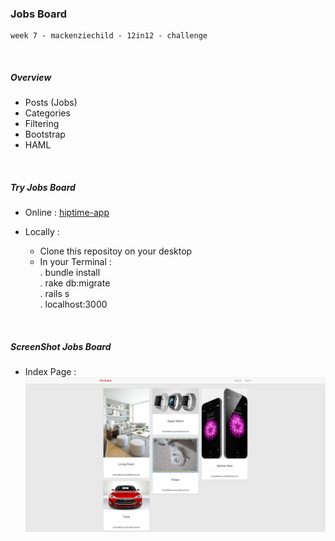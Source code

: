 ### Jobs Board

~~~
week 7 - mackenziechild - 12in12 - challenge
~~~

<br/>

##### Overview
- Posts (Jobs)
- Categories
- Filtering
- Bootstrap
- HAML

<br/>

##### Try Jobs Board

* Online  :  [hiptime-app](https://jobs-board.herokuapp.com)    

* Locally :
    - Clone this repositoy on your desktop
    - In your Terminal :   
                        . bundle install  
                        . rake db:migrate  
                        . rails s  
                        . localhost:3000  


<br/>

##### ScreenShot Jobs Board

* Index Page  :  
![index_page](https://github.com/oussou-dev/pin-board_rails/blob/master/screenshot-1.png)
